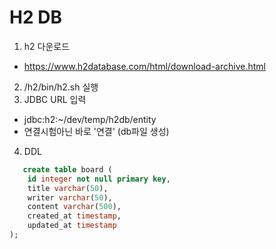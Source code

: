# H2 DB

1. h2 다운로드
- https://www.h2database.com/html/download-archive.html
2. /h2/bin/h2.sh 실행
3. JDBC URL 입력
- jdbc:h2:~/dev/temp/h2db/entity 
- 연결시험아닌 바로 '연결' (db파일 생성)
4. DDL
```sql
   create table board (
    id integer not null primary key,
    title varchar(50),
    writer varchar(50),
    content varchar(500),
    created_at timestamp,
    updated_at timestamp
);
```
